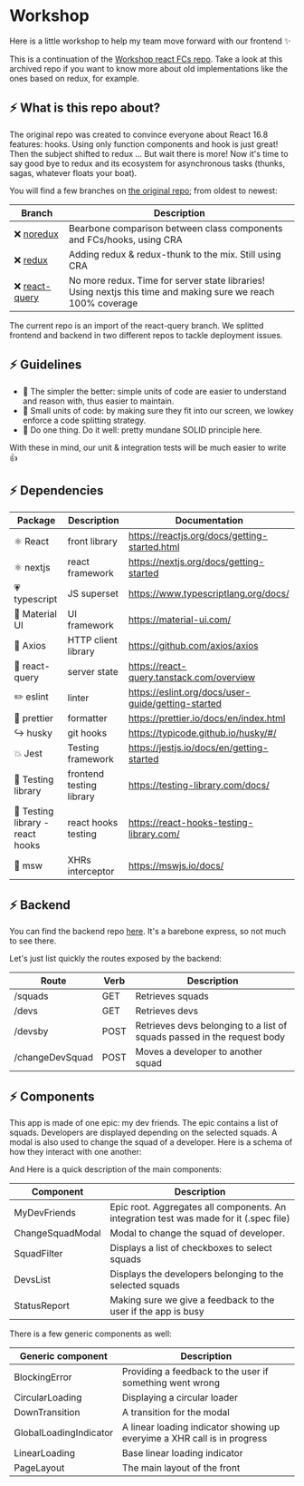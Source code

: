 # Workshop

Here is a little workshop to help my team move forward with our frontend :sparkles:

This is a continuation of the [Workshop react FCs repo](https://github.com/jpb06/workshop-react-fcs). Take a look at this archived repo if you want to know more about old implementations like the ones based on redux, for example.

## :zap: What is this repo about?

The original repo was created to convince everyone about React 16.8 features: hooks. Using only function components and hook is just great! Then the subject shifted to redux ...
But wait there is more! Now it's time to say good bye to redux and its ecosystem for asynchronous tasks (thunks, sagas, whatever floats your boat).

You will find a few branches on [the original repo](https://github.com/jpb06/workshop-react-fcs); from oldest to newest:

| Branch                                                                           | Description                                                                                                   |
| -------------------------------------------------------------------------------- | ------------------------------------------------------------------------------------------------------------- |
| :x: [noredux](https://github.com/jpb06/workshop-react-fcs/tree/noredux)          | Bearbone comparison between class components and FCs/hooks, using CRA                                         |
| :x: [redux](https://github.com/jpb06/workshop-react-fcs/tree/redux)              | Adding redux & redux-thunk to the mix. Still using CRA                                                        |
| :x: [react-query](https://github.com/jpb06/workshop-react-fcs/tree/react-query/) | No more redux. Time for server state libraries! Using nextjs this time and making sure we reach 100% coverage |

The current repo is an import of the react-query branch. We splitted frontend and backend in two different repos to tackle deployment issues.

## :zap: Guidelines

- :trumpet: The simpler the better: simple units of code are easier to understand and reason with, thus easier to maintain.
- :trumpet: Small units of code: by making sure they fit into our screen, we lowkey enforce a code splitting strategy.
- :trumpet: Do one thing. Do it well: pretty mundane SOLID principle here.

With these in mind, our unit & integration tests will be much easier to write :thumbsup:

## :zap: Dependencies

| Package                          | Description              | Documentation                                      |
| -------------------------------- | ------------------------ | -------------------------------------------------- |
| ⚛️ React                         | front library            | https://reactjs.org/docs/getting-started.html      |
| ⚛️ nextjs                        | react framework          | https://nextjs.org/docs/getting-started            |
| :heartpulse: typescript          | JS superset              | https://www.typescriptlang.org/docs/               |
| :iphone: Material UI             | UI framework             | https://material-ui.com/                           |
| :satellite: Axios                | HTTP client library      | https://github.com/axios/axios                     |
| :dizzy: react-query              | server state             | https://react-query.tanstack.com/overview          |
| :pencil2: eslint                 | linter                   | https://eslint.org/docs/user-guide/getting-started |
| :straight_ruler: prettier        | formatter                | https://prettier.io/docs/en/index.html             |
| :arrow_right_hook: husky         | git hooks                | https://typicode.github.io/husky/#/                |
| :boom: Jest                      | Testing framework        | https://jestjs.io/docs/en/getting-started          |
| 🧪 Testing library               | frontend testing library | https://testing-library.com/docs/                  |
| 🧪 Testing library - react hooks | react hooks testing      | https://react-hooks-testing-library.com/           |
| :wrench: msw                     | XHRs interceptor         | https://mswjs.io/docs/                             |

## :zap: Backend

You can find the backend repo [here](https://github.com/jpb06/workshop-react-backend). It's a barebone express, so not much to see there.

Let's just list quickly the routes exposed by the backend:

| Route           | Verb | Description                                                             |
| --------------- | ---- | ----------------------------------------------------------------------- |
| /squads         | GET  | Retrieves squads                                                        |
| /devs           | GET  | Retrieves devs                                                          |
| /devsby         | POST | Retrieves devs belonging to a list of squads passed in the request body |
| /changeDevSquad | POST | Moves a developer to another squad                                      |

## :zap: Components

This app is made of one epic: my dev friends. The epic contains a list of squads. Developers are displayed depending on the selected squads. A modal is also used to change the squad of a developer.
Here is a schema of how they interact with one another:

And Here is a quick description of the main components:

| Component        | Description                                                                            |
| ---------------- | -------------------------------------------------------------------------------------- |
| MyDevFriends     | Epic root. Aggregates all components. An integration test was made for it (.spec file) |
| ChangeSquadModal | Modal to change the squad of developer.                                                |
| SquadFilter      | Displays a list of checkboxes to select squads                                         |
| DevsList         | Displays the developers belonging to the selected squads                               |
| StatusReport     | Making sure we give a feedback to the user if the app is busy                          |

There is a few generic components as well:

| Generic component      | Description                                                              |
| ---------------------- | ------------------------------------------------------------------------ |
| BlockingError          | Providing a feedback to the user if something went wrong                 |
| CircularLoading        | Displaying a circular loader                                             |
| DownTransition         | A transition for the modal                                               |
| GlobalLoadingIndicator | A linear loading indicator showing up everyime a XHR call is in progress |
| LinearLoading          | Base linear loading indicator                                            |
| PageLayout             | The main layout of the front                                             |
